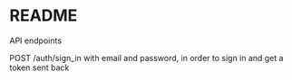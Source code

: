 # README

API endpoints

POST /auth/sign_in with email and password, in order to sign in and get a token sent back
